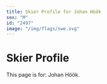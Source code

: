 ```yaml
---
title: Skier Profile for Johan Höök
sex: "M"
id: "2497"
image: "/img/flags/swe.svg" 
---
```


# Skier Profile

This page is for: Johan Höök.
    
